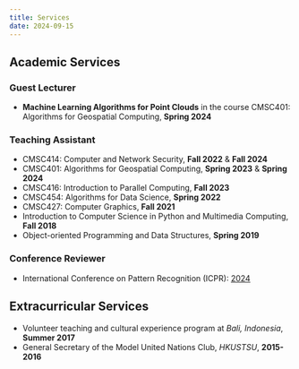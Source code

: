 ```yaml
---
title: Services
date: 2024-09-15
---
```


## Academic Services

### Guest Lecturer

* **Machine Learning Algorithms for Point Clouds** in the course CMSC401: Algorithms for
Geospatial Computing, **Spring 2024**

### Teaching Assistant

* CMSC414: Computer and Network Security, **Fall 2022** & **Fall 2024**
* CMSC401: Algorithms for Geospatial Computing, **Spring 2023** & **Spring 2024**
* CMSC416: Introduction to Parallel Computing, **Fall 2023**
* CMSC454: Algorithms for Data Science, **Spring 2022**
* CMSC427: Computer Graphics, **Fall 2021**
* Introduction to Computer Science in Python and Multimedia Computing, **Fall 2018**
* Object-oriented Programming and Data Structures, **Spring 2019**

### Conference Reviewer

* International Conference on Pattern Recognition (ICPR): [2024](https://icpr2024.org/)

## Extracurricular Services

* Volunteer teaching and cultural experience program at *Bali, Indonesia*, **Summer 2017**
* General Secretary of the Model United Nations Club, *HKUSTSU*, **2015-2016**
